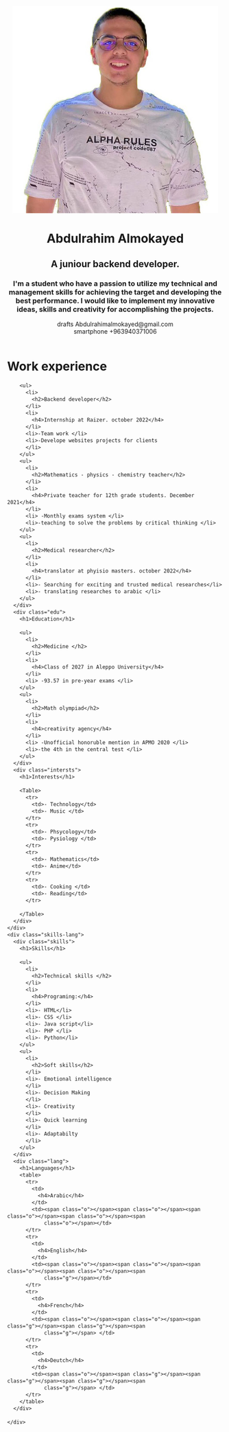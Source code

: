 
<head>
  <meta charset="UTF-8" />
  <title>Abdulrahim's CV</title>
  <link rel="stylesheet" href="Pro-CV.css" />
  <link rel="stylesheet"
    href="https://fonts.googleapis.com/css2?family=Material+Symbols+Outlined:opsz,wght,FILL,GRAD@48,400,0,0" />
  <link rel="stylesheet"
    href="https://fonts.googleapis.com/css2?family=Material+Symbols+Outlined:opsz,wght,FILL,GRAD@48,400,0,0" />
</head>

<body>

  <header><img id="per-photo" src="photo.png" alt="">
    <div class="des">
      <h1>Abdulrahim Almokayed</h1>
      <h2>A juniour backend developer.</h2>
      <h3>I'm a student who have a passion to utilize my technical and management
        skills for achieving the target and
        developing the best performance. I would like to implement my
        innovative ideas, skills and creativity for
        accomplishing the projects.
        </h3>
    </div>
    <div id="email">
      <span class="material-symbols-outlined icon">
        drafts
      </span>
      Abdulrahimalmokayed@gmail.com
    </div>
    <div id="phone">
      <span class="material-symbols-outlined icon">
        smartphone
      </span>
      +963940371006
    </div>
  </header>
  <main>
    <div class="work-edu-int">
      <div class="work-exp">
        <h1>Work experience</h1>

        <ul>
          <li>
            <h2>Backend developer</h2>
          </li>
          <li>
            <h4>Internship at Raizer. october 2022</h4>
          </li>
          <li>-Team work </li>
          <li>-Develope websites projects for clients
          </li>
        </ul>
        <ul>
          <li>
            <h2>Mathematics - physics - chemistry teacher</h2>
          </li>
          <li>
            <h4>Private teacher for 12th grade students. December 2021</h4>
          </li>
          <li> -Monthly exams system </li>
          <li>-teaching to solve the problems by critical thinking </li>
        </ul>
        <ul>
          <li>
            <h2>Medical researcher</h2>
          </li>
          <li>
            <h4>translator at phyisio masters. october 2022</h4>
          </li>
          <li>- Searching for exciting and trusted medical researches</li>
          <li>- translating researches to arabic </li>
        </ul>
      </div>
      <div class="edu">
        <h1>Education</h1>

        <ul>
          <li>
            <h2>Medicine </h2>
          </li>
          <li>
            <h4>Class of 2027 in Aleppo University</h4>
          </li>
          <li> -93.57 in pre-year exams </li>
        </ul>
        <ul>
          <li>
            <h2>Math olympiad</h2>
          </li>
          <li>
            <h4>creativity agency</h4>
          </li>
          <li> -Unofficial honoruble mention in APMO 2020 </li>
          <li>-the 4th in the central test </li>
        </ul>
      </div>
      <div class="intersts">
        <h1>Interests</h1>

        <Table>
          <tr>
            <td>- Technology</td>
            <td>- Music </td>
          </tr>
          <tr>
            <td>- Phsycology</td>
            <td>- Pysiology </td>
          </tr>
          <tr>
            <td>- Mathematics</td>
            <td>- Anime</td>
          </tr>
          <tr>
            <td>- Cooking </td>
            <td>- Reading</td>
          </tr>

        </Table>
      </div>
    </div>
    <div class="skills-lang">
      <div class="skills">
        <h1>Skills</h1>

        <ul>
          <li>
            <h2>Technical skills </h2>
          </li>
          <li>
            <h4>Programing:</h4>
          </li>
          <li>- HTML</li>
          <li>- CSS </li>
          <li>- Java script</li>
          <li>- PHP </li>
          <li>- Python</li>
        </ul>
        <ul>
          <li>
            <h2>Soft skills</h2>
          </li>
          <li>- Emotional intelligence
          </li>
          <li>- Decision Making
          </li>
          <li>- Creativity
          </li>
          <li>- Quick learning
          </li>
          <li>- Adaptabilty
          </li>
        </ul>
      </div>
      <div class="lang">
        <h1>Languages</h1>
        <table>
          <tr>
            <td>
              <h4>Arabic</h4>
            </td>
            <td><span class="o"></span><span class="o"></span><span class="o"></span><span class="o"></span><span
                class="o"></span></td>
          </tr>
          <tr>
            <td>
              <h4>English</h4>
            </td>
            <td><span class="o"></span><span class="o"></span><span class="o"></span><span class="o"></span><span
                class="g"></span></td>
          </tr>
          <tr>
            <td>
              <h4>French</h4>
            </td>
            <td><span class="o"></span><span class="o"></span><span class="g"></span><span class="g"></span><span
                class="g"></span> </td>
          </tr>
          <tr>
            <td>
              <h4>Deutch</h4>
            </td>
            <td><span class="o"></span><span class="g"></span><span class="g"></span><span class="g"></span><span
                class="g"></span> </td>
          </tr>
        </table>
      </div>

    </div>







  </main>
</body>

</html>
